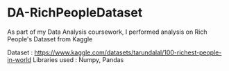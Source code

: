 # DA-RichPeopleDataset

As part of my Data Analysis coursework, I performed analysis on Rich People's Dataset from Kaggle

Dataset : https://www.kaggle.com/datasets/tarundalal/100-richest-people-in-world
Libraries used : Numpy, Pandas
